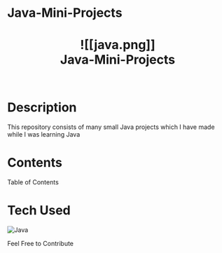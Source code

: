 # Java-Mini-Projects

<div align="center">
      <h1> ![[java.png]] <br/>Java-Mini-Projects</h1>
     </div>
<p align="center"> <a href="https://hdz-088.github.io/ProjectVault/" target="_blank"><img alt="" src="https://img.shields.io/badge/Website-EA4C89?style=normal&logo=dribbble&logoColor=white" style="vertical-align:center" /></a> <a href="https://www.linkedin.com/in/hdz088/}" target="_blank"><img alt="" src="https://img.shields.io/badge/LinkedIn-0077B5?style=normal&logo=linkedin&logoColor=white" style="vertical-align:center" /></a> </p>

# Description

This repository consists of many small Java projects which I have made while I was learning Java

# Contents

Table of Contents

# Tech Used

![Java](https://img.shields.io/badge/java-%23ED8B00.svg?style=for-the-badge&logo=java&logoColor=white)

Feel Free to Contribute

<!-- </> with 💛 by readMD (https://readmd.itsvg.in) -->

